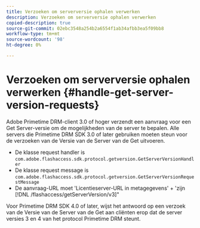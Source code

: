 ```yaml
---
title: Verzoeken om serverversie ophalen verwerken
description: Verzoeken om serverversie ophalen verwerken
copied-description: true
source-git-commit: 02ebc3548a254b2a6554f1ab34afbb3ea5f09bb8
workflow-type: tm+mt
source-wordcount: '98'
ht-degree: 0%

---
```


# Verzoeken om serverversie ophalen verwerken {#handle-get-server-version-requests}

Adobe Primetime DRM-client 3.0 of hoger verzendt een aanvraag voor een Get Server-versie om de mogelijkheden van de server te bepalen. Alle servers die Primetime DRM SDK 3.0 of later gebruiken moeten steun voor de verzoeken van de Versie van de Server van de Get uitvoeren.

* De klasse request handler is `com.adobe.flashaccess.sdk.protocol.getversion.GetServerVersionHandler`
* De klasse request message is `com.adobe.flashaccess.sdk.protocol.getversion.GetServerVersionRequestMessage`
* De aanvraag-URL moet &#39;Licentieserver-URL in metagegevens&#39; + &#39;zijn [!DNL /flashaccess/getServerVersion/v3]&quot;

Voor Primetime DRM SDK 4.0 of later, wijst het antwoord op een verzoek van de Versie van de Server van de Get aan cliënten erop dat de server versies 3 en 4 van het protocol Primetime DRM steunt.
